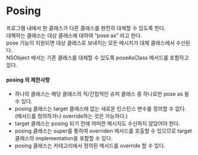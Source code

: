 # Posing

프로그램 내에서 한 클래스가 다른 클래스를 완전히 대체할 수 있도록 한다.<br>
대체하는 클래스는 대상 클래스에 대하여 “pose as” 라고 한다.<br>
pose 기능이 지원되면 대상 클래스로 보내지는 모든 메시지가 대체 클래스에서 수신된다.<br>
NSObject 에서는 기존 클래스를 대체할 수 있도록 poseAsClass 메서드를 포함하고 있다.

#### posing 의 제한사항
- 하나의 클래스는 해당 클래스의 직/간접적인 슈퍼 클래스 중 하나로만 pose as 될 수 있다.
- posing 클래스는 target 클래스에 없는 새로운 인스턴스 변수를 정의할 수 없다. (메서드를 정의하거나 override하는 것은 가능하다.)
- target 클래스는 posing 되기 전에 어떠한 메시지도 수신하지 않았어야 한다.
- posing 클래스는 super를 통하여 overriden 메서드를 호출할 수 있으므로 target 클래스의 implementation을 포함할 수 있다.
- posing 클래스는 카테고리에서 정의된 메서드를 override 할 수 있다.
